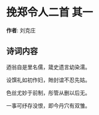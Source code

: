 # 挽郑令人二首  其一

**作者**: 刘克庄

## 诗词内容

迺翁自是里名儒，箴史遗言幼染濡。

设馔礼如初作妇，貤封谊不忍先姑。

色丝尤妙于前制，彤管从删以后无。

一事可纾存没恨，即今丹穴有双雏。

